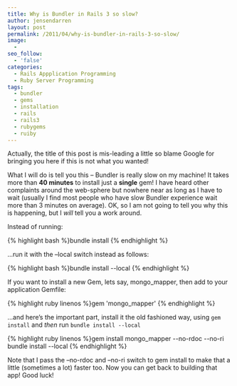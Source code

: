 ```yaml
---
title: Why is Bundler in Rails 3 so slow?
author: jensendarren
layout: post
permalink: /2011/04/why-is-bundler-in-rails-3-so-slow/
image:
  -
seo_follow:
  - 'false'
categories:
  - Rails Appplication Programming
  - Ruby Server Programming
tags:
  - bundler
  - gems
  - installation
  - rails
  - rails3
  - rubygems
  - ruiby
---
```

Actually, the title of this post is mis-leading a little so blame Google for bringing you here if this is not what you wanted!

What I will do is tell you this &#8211; Bundler is really slow on my machine! It takes more than **40 minutes** to install just a **single** gem! I have heard other complaints around the web-sphere but nowhere near as long as I have to wait (usually I find most people who have slow Bundler experience wait more than 3 minutes on average). OK, so I am not going to tell you why this is happening, but I *will* tell you a work around.

Instead of running:

{% highlight bash %}bundle install
{% endhighlight %}

&#8230;run it with the &#8211;local switch instead as follows:

{% highlight bash %}bundle install --local
{% endhighlight %}

If you want to install a new Gem, lets say, mongo_mapper, then add to your application Gemfile:

{% highlight ruby linenos %}gem 'mongo_mapper'
{% endhighlight %}

&#8230;and here&#8217;s the important part, install it the old fashioned way, using `gem install` and *then* run `bundle install --local`

{% highlight ruby linenos %}gem install mongo_mapper --no-rdoc --no-ri
bundle install --local
{% endhighlight %}

Note that I pass the &#8211;no-rdoc and &#8211;no-ri switch to gem install to make that a little (sometimes a lot) faster too. Now you can get back to building that app! Good luck!
